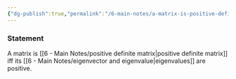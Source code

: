 ```yaml
---
{"dg-publish":true,"permalink":"/6-main-notes/a-matrix-is-positive-definite-iff-its-eigenvalues-are-positive/","tags":["linear_algebra","info"]}
---
```


### Statement

A matrix is [[6 - Main Notes/positive definite matrix\|positive definite matrix]] iff its [[6 - Main Notes/eigenvector and eigenvalue\|eigenvalues]] are positive.